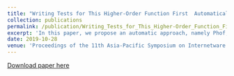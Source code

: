 ```yaml
---
title: "Writing Tests for This Higher-Order Function First  Automatically Identifying Future Callings to Assist Testers"
collection: publications
permalink: /publication/Writing_Tests_for_This_Higher-Order_Function_First_Automatically_Identifying_Future_Callings_to_Assist_Testers
excerpt: 'In this paper, we propose an automatic approach, namely Phof, which predicts whether a higher-order function will be called in the future. Higher- order functions that are most likely to be called should be tested first. Our approach can assist developers to reduce the number of higher- order functions under test. In Phof, we extracted 24 features from source code and logs to train a predictive model based on known higher-order functions calls. We empirically evaluated our approach on 2854 higher-order functions from six real-world Scala projects. Experimental results show that Phof based on the random forest algorithm and the SMOTE strategy performs well in the prediction of calls of higher-order functions. Our work can be used to support the scheduling of limited test resources.'
date: 2019-10-28
venue: 'Proceedings of the 11th Asia-Pacific Symposium on Internetware (Internetware ’19), October 28–29, 2019, Fukuoka, Japan.'
---
```



[Download paper here](http://xuyisen.github.io/files/paper34.pdf)
